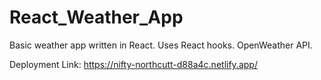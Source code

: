 # React_Weather_App
Basic weather app written in React.  Uses React hooks.  OpenWeather API.

Deployment Link: https://nifty-northcutt-d88a4c.netlify.app/
